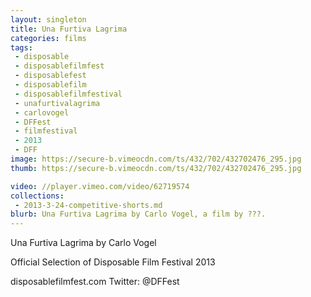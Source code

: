 ```yaml
---
layout: singleton
title: Una Furtiva Lagrima
categories: films
tags:
 - disposable
 - disposablefilmfest
 - disposablefest
 - disposablefilm
 - disposablefilmfestival
 - unafurtivalagrima
 - carlovogel
 - DFFest
 - filmfestival
 - 2013
 - DFF
image: https://secure-b.vimeocdn.com/ts/432/702/432702476_295.jpg
thumb: https://secure-b.vimeocdn.com/ts/432/702/432702476_295.jpg

video: //player.vimeo.com/video/62719574
collections:
 - 2013-3-24-competitive-shorts.md
blurb: Una Furtiva Lagrima by Carlo Vogel, a film by ???.
---
```


Una Furtiva Lagrima by Carlo Vogel

Official Selection of Disposable Film Festival 2013

disposablefilmfest.com
Twitter: @DFFest